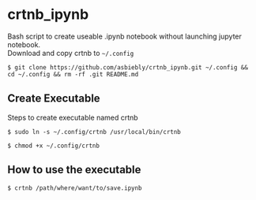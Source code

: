 # crtnb_ipynb
Bash script to create useable .ipynb notebook without launching jupyter notebook.  
Download and copy crtnb to `~/.config`  

``
$ git clone https://github.com/asbiebly/crtnb_ipynb.git ~/.config && cd ~/.config && rm -rf .git README.md
``

## Create Executable
Steps to create executable named crtnb
  
``
$ sudo ln -s ~/.config/crtnb /usr/local/bin/crtnb
``
  
``
$ chmod +x ~/.config/crtnb
``

## How to use the executable
``
$ crtnb /path/where/want/to/save.ipynb
``
